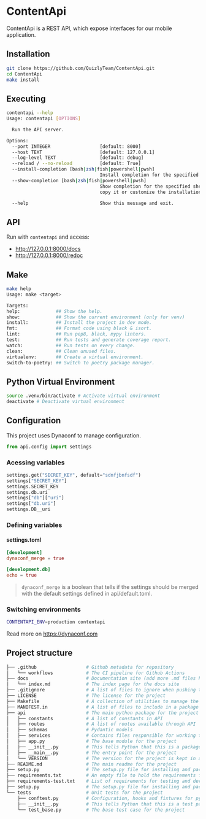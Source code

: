 # ContentApi

ContentApi is a REST API, which expose interfaces for our mobile application.

## Installation

```bash
git clone https://github.com/QuizlyTeam/ContentApi.git
cd ContentApi
make install
```

## Executing

```bash
contentapi --help
Usage: contentapi [OPTIONS]

  Run the API server.

Options:
  --port INTEGER                  [default: 8000]
  --host TEXT                     [default: 127.0.0.1]
  --log-level TEXT                [default: debug]
  --reload / --no-reload          [default: True]
  --install-completion [bash|zsh|fish|powershell|pwsh]
                                  Install completion for the specified shell.
  --show-completion [bash|zsh|fish|powershell|pwsh]
                                  Show completion for the specified shell, to
                                  copy it or customize the installation.

  --help                          Show this message and exit.
```

## API

Run with `contentapi` and access:
- http://127.0.0.1:8000/docs
- http://127.0.0.1:8000/redoc

## Make

```bash
make help
Usage: make <target>

Targets:
help:             ## Show the help.
show:             ## Show the current environment (only for venv)
install:          ## Install the project in dev mode.
fmt:              ## Format code using black & isort.
lint:             ## Run pep8, black, mypy linters.
test:             ## Run tests and generate coverage report.
watch:            ## Run tests on every change.
clean:            ## Clean unused files.
virtualenv:       ## Create a virtual environment.
switch-to-poetry: ## Switch to poetry package manager.
```

## Python Virtual Environment

```bash
source .venv/bin/activate # Activate virtual environment
deactivate # Deactivate virtual environment
```

## Configuration

This project uses Dynaconf to manage configuration.

```python
from api.config import settings
```

### Acessing variables

```python
settings.get("SECRET_KEY", default="sdnfjbnfsdf")
settings["SECRET_KEY"]
settings.SECRET_KEY
settings.db.uri
settings["db"]["uri"]
settings["db.uri"]
settings.DB__uri
```

### Defining variables

#### settings.toml

```toml
[development]
dynaconf_merge = true

[development.db]
echo = true
```

> `dynaconf_merge` is a boolean that tells if the settings should be merged with the default settings defined in api/default.toml.

### Switching environments

```bash
CONTENTAPI_ENV=production contentapi
```

Read more on https://dynaconf.com

## Project structure

```bash
├── .github                  # Github metadata for repository
│   └── workflows            # The CI pipeline for Github Actions
├── docs                     # Documentation site (add more .md files here)
│   └── index.md             # The index page for the docs site
├── .gitignore               # A list of files to ignore when pushing to Github
├── LICENSE                  # The license for the project
├── Makefile                 # A collection of utilities to manage the project
├── MANIFEST.in              # A list of files to include in a package
├── api                      # The main python package for the project
│   ├── constants            # A list of constants in API
│   ├── routes               # A list of routes available through API
│   ├── schemas              # Pydantic models
│   ├── services             # Contains files responsible for working to external APIs, database, etc.
│   ├── app.py               # The base module for the project
│   ├── __init__.py          # This tells Python that this is a package
│   ├── __main__.py          # The entry point for the project
│   └── VERSION              # The version for the project is kept in a static file
├── README.md                # The main readme for the project
├── setup.py                 # The setup.py file for installing and packaging the project
├── requirements.txt         # An empty file to hold the requirements for the project
├── requirements-test.txt    # List of requirements for testing and devlopment
├── setup.py                 # The setup.py file for installing and packaging the project
└── tests                    # Unit tests for the project
    ├── conftest.py          # Configuration, hooks and fixtures for pytest
    ├── __init__.py          # This tells Python that this is a test package
    └── test_base.py         # The base test case for the project
```
